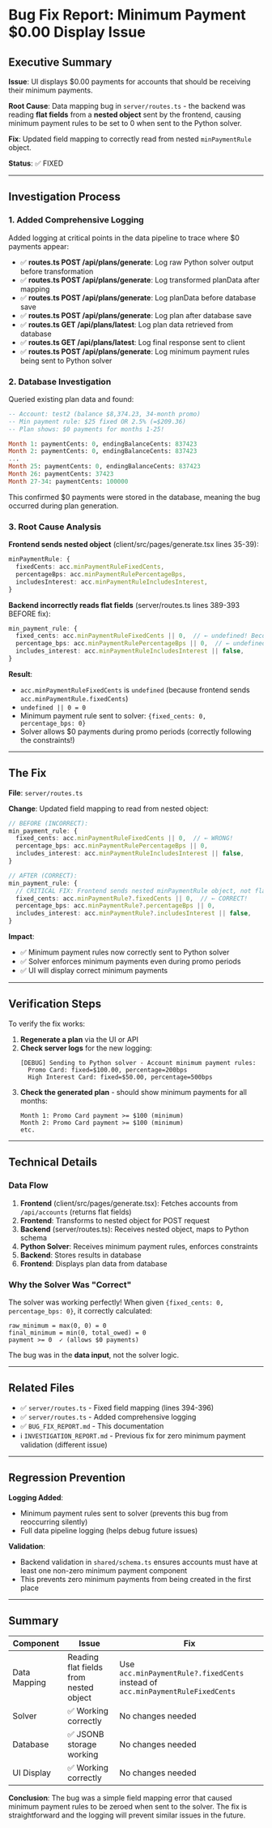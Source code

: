# Bug Fix Report: Minimum Payment $0.00 Display Issue

## Executive Summary

**Issue**: UI displays $0.00 payments for accounts that should be receiving their minimum payments.

**Root Cause**: Data mapping bug in `server/routes.ts` - the backend was reading **flat fields** from a **nested object** sent by the frontend, causing minimum payment rules to be set to 0 when sent to the Python solver.

**Fix**: Updated field mapping to correctly read from nested `minPaymentRule` object.

**Status**: ✅ FIXED

---

## Investigation Process

### 1. Added Comprehensive Logging

Added logging at critical points in the data pipeline to trace where $0 payments appear:

- ✅ **routes.ts POST /api/plans/generate**: Log raw Python solver output before transformation
- ✅ **routes.ts POST /api/plans/generate**: Log transformed planData after mapping
- ✅ **routes.ts POST /api/plans/generate**: Log planData before database save
- ✅ **routes.ts POST /api/plans/generate**: Log plan after database save
- ✅ **routes.ts GET /api/plans/latest**: Log plan data retrieved from database
- ✅ **routes.ts GET /api/plans/latest**: Log final response sent to client
- ✅ **routes.ts POST /api/plans/generate**: Log minimum payment rules being sent to Python solver

### 2. Database Investigation

Queried existing plan data and found:
```sql
-- Account: test2 (balance $8,374.23, 34-month promo)
-- Min payment rule: $25 fixed OR 2.5% (=$209.36)
-- Plan shows: $0 payments for months 1-25!

Month 1: paymentCents: 0, endingBalanceCents: 837423
Month 2: paymentCents: 0, endingBalanceCents: 837423
...
Month 25: paymentCents: 0, endingBalanceCents: 837423
Month 26: paymentCents: 37423
Month 27-34: paymentCents: 100000
```

This confirmed $0 payments were stored in the database, meaning the bug occurred during plan generation.

### 3. Root Cause Analysis

**Frontend sends nested object** (client/src/pages/generate.tsx lines 35-39):
```typescript
minPaymentRule: {
  fixedCents: acc.minPaymentRuleFixedCents,
  percentageBps: acc.minPaymentRulePercentageBps,
  includesInterest: acc.minPaymentRuleIncludesInterest,
}
```

**Backend incorrectly reads flat fields** (server/routes.ts lines 389-393 BEFORE fix):
```typescript
min_payment_rule: {
  fixed_cents: acc.minPaymentRuleFixedCents || 0,  // ← undefined! Becomes 0
  percentage_bps: acc.minPaymentRulePercentageBps || 0,  // ← undefined! Becomes 0
  includes_interest: acc.minPaymentRuleIncludesInterest || false,
}
```

**Result**: 
- `acc.minPaymentRuleFixedCents` is `undefined` (because frontend sends `acc.minPaymentRule.fixedCents`)
- `undefined || 0 = 0`
- Minimum payment rule sent to solver: `{fixed_cents: 0, percentage_bps: 0}`
- Solver allows $0 payments during promo periods (correctly following the constraints!)

---

## The Fix

**File**: `server/routes.ts`

**Change**: Updated field mapping to read from nested object:

```typescript
// BEFORE (INCORRECT):
min_payment_rule: {
  fixed_cents: acc.minPaymentRuleFixedCents || 0,  // ← WRONG!
  percentage_bps: acc.minPaymentRulePercentageBps || 0,
  includes_interest: acc.minPaymentRuleIncludesInterest || false,
}

// AFTER (CORRECT):
min_payment_rule: {
  // CRITICAL FIX: Frontend sends nested minPaymentRule object, not flat fields
  fixed_cents: acc.minPaymentRule?.fixedCents || 0,  // ← CORRECT!
  percentage_bps: acc.minPaymentRule?.percentageBps || 0,
  includes_interest: acc.minPaymentRule?.includesInterest || false,
}
```

**Impact**:
- ✅ Minimum payment rules now correctly sent to Python solver
- ✅ Solver enforces minimum payments even during promo periods
- ✅ UI will display correct minimum payments

---

## Verification Steps

To verify the fix works:

1. **Regenerate a plan** via the UI or API
2. **Check server logs** for the new logging:
   ```
   [DEBUG] Sending to Python solver - Account minimum payment rules:
     Promo Card: fixed=$100.00, percentage=200bps
     High Interest Card: fixed=$50.00, percentage=500bps
   ```
3. **Check the generated plan** - should show minimum payments for all months:
   ```
   Month 1: Promo Card payment >= $100 (minimum)
   Month 2: Promo Card payment >= $100 (minimum)
   etc.
   ```

---

## Technical Details

### Data Flow

1. **Frontend** (client/src/pages/generate.tsx): Fetches accounts from `/api/accounts` (returns flat fields)
2. **Frontend**: Transforms to nested object for POST request
3. **Backend** (server/routes.ts): Receives nested object, maps to Python schema
4. **Python Solver**: Receives minimum payment rules, enforces constraints
5. **Backend**: Stores results in database
6. **Frontend**: Displays plan data from database

### Why the Solver Was "Correct"

The solver was working perfectly! When given `{fixed_cents: 0, percentage_bps: 0}`, it correctly calculated:
```
raw_minimum = max(0, 0) = 0
final_minimum = min(0, total_owed) = 0
payment >= 0  ✓ (allows $0 payments)
```

The bug was in the **data input**, not the solver logic.

---

## Related Files

- ✅ `server/routes.ts` - Fixed field mapping (lines 394-396)
- ✅ `server/routes.ts` - Added comprehensive logging
- ✅ `BUG_FIX_REPORT.md` - This documentation
- ℹ️ `INVESTIGATION_REPORT.md` - Previous fix for zero minimum payment validation (different issue)

---

## Regression Prevention

**Logging Added**:
- Minimum payment rules sent to solver (prevents this bug from reoccurring silently)
- Full data pipeline logging (helps debug future issues)

**Validation**:
- Backend validation in `shared/schema.ts` ensures accounts must have at least one non-zero minimum payment component
- This prevents zero minimum payments from being created in the first place

---

## Summary

| Component | Issue | Fix |
|-----------|-------|-----|
| Data Mapping | Reading flat fields from nested object | Use `acc.minPaymentRule?.fixedCents` instead of `acc.minPaymentRuleFixedCents` |
| Solver | ✅ Working correctly | No changes needed |
| Database | ✅ JSONB storage working | No changes needed |
| UI Display | ✅ Working correctly | No changes needed |

**Conclusion**: The bug was a simple field mapping error that caused minimum payment rules to be zeroed when sent to the solver. The fix is straightforward and the logging will prevent similar issues in the future.
